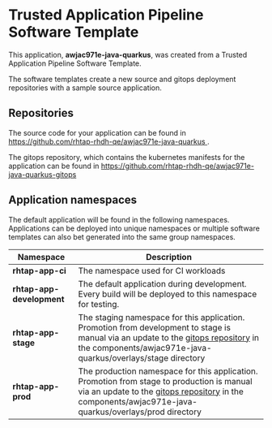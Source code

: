 # Trusted Application Pipeline Software Template

This application, **awjac971e-java-quarkus**, was created from a Trusted Application Pipeline Software Template.

The software templates create a new source and gitops deployment repositories with a sample source application. 

## Repositories

The source code for your application can be found in [https://github.com/rhtap-rhdh-qe/awjac971e-java-quarkus ](https://github.com/rhtap-rhdh-qe/awjac971e-java-quarkus ).
 
The gitops repository, which contains the kubernetes manifests for the application can be found in 
[https://github.com/rhtap-rhdh-qe/awjac971e-java-quarkus-gitops ](https://github.com/rhtap-rhdh-qe/awjac971e-java-quarkus-gitops ) 

## Application namespaces 

The default application will be found in the following namespaces. Applications can be deployed into unique namespaces or multiple software templates can also bet generated into the same group namespaces.  

|  Namespace   |  Description   |  
| -------- | -------- |
| **rhtap-app-ci** | The namespace used for CI workloads |
| **rhtap-app-development** | The default application during development. Every build will be deployed to this namespace for testing. |
| **rhtap-app-stage** | The staging namespace for this application. Promotion from development to stage is manual via an update to the [gitops repository](https://github.com/rhtap-rhdh-qe/awjac971e-java-quarkus-gitops ) in the components/awjac971e-java-quarkus/overlays/stage directory |
| **rhtap-app-prod** | The production namespace for this application. Promotion from stage to production is manual via an update to the [gitops repository](https://github.com/rhtap-rhdh-qe/awjac971e-java-quarkus-gitops ) in the components/awjac971e-java-quarkus/overlays/prod directory |